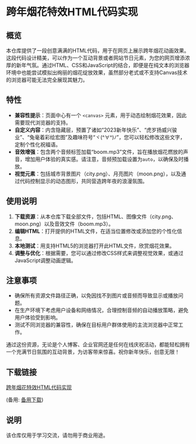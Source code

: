 # 跨年烟花特效HTML代码实现

## 概览

本仓库提供了一段创意满满的HTML代码，用于在网页上展示跨年烟花动画效果。这段代码设计精美，可以作为一个互动背景或者网站节日元素，为您的网页增添浓厚的新年气氛。通过HTML、CSS和JavaScript的结合，即便是在纯文本的浏览器环境中也能尝试模拟出绚丽的烟花绽放效果，虽然部分老式或不支持Canvas技术的浏览器可能无法完全展现其魅力。

## 特性

- **兼容性提示**：页面中心有一个 `<canvas>` 元素，用于动态绘制烟花效果，因此需要现代浏览器的支持。
- **自定义内容**：内含隐藏层，预置了诸如“2023新年快乐”、“虎岁扬威兴骏业”、“兔毫着彩绘宏图”及趣味符号“ヾ(^∀^)ﾉ”，您可以轻松修改这些文字，定制个性化祝福语。
- **音效增强**：包含两个音频标签加载“boom.mp3”文件，旨在播放烟花燃放的声音，增加用户体验的真实感。请注意，音频预加载设置为`auto`，以确保及时播放。
- **视觉元素**：包括城市背景图片（city.png）、月亮图片（moon.png），以及通过代码控制显示的动态图形，共同营造跨年夜的浪漫氛围。

## 使用说明

1. **下载资源**：从本仓库下载全部文件，包括HTML、图像文件（city.png、moon.png）以及音效文件（boom.mp3）。
2. **编辑HTML**：打开提供的HTML文件，在适当位置修改或添加您的个性化信息。
3. **本地测试**：用支持HTML5的浏览器打开此HTML文件，欣赏烟花效果。
4. **调整与优化**：根据需要，您可以通过修改CSS样式来调整视觉效果，或通过JavaScript调整动画逻辑。

## 注意事项

- 确保所有资源文件路径正确，以免因找不到图片或音频而导致显示或播放问题。
- 在生产环境下考虑用户设备和网络情况，合理控制音频的自动播放策略，避免用户体验受到影响。
- 测试不同浏览器的兼容性，确保在目标用户群体使用的主流浏览器中正常工作。

通过这份资源，无论是个人博客、企业官网还是任何在线庆祝活动，都能轻松拥有一个充满节日氛围的互动背景，为访客带来惊喜。祝你新年快乐，创意无限！

## 下载链接
[跨年烟花特效HTML代码实现](https://pan.quark.cn/s/7442ae85ae68) 

(备用: [备用下载](https://pan.baidu.com/s/1ns1_Djr7MjexYvlqEM84Yw?pwd=1234))

## 说明

该仓库仅用于学习交流，请勿用于商业用途。
